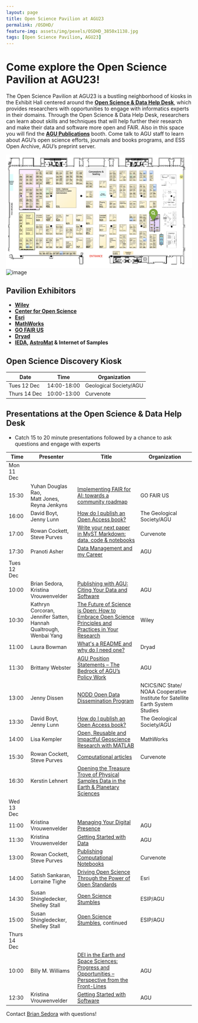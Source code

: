 ```yaml
---
layout: page
title: Open Science Pavilion at AGU23
permalink: /OSDHD/
feature-img: assets/img/pexels/OSDHD_3850x1138.jpg
tags: [Open Science Pavilion, AGU23]
---
```


# Come explore the Open Science Pavilion at AGU23! 

The Open Science Pavilion at AGU23 is a bustling neighborhood of kiosks in the Exhibit Hall centered around the **[Open Science & Data Help Desk](https://www.esipfed.org/data-help-desk)**, which provides researchers with opportunities to engage with informatics experts in their domains. Through the Open Science & Data Help Desk, researchers can learn about skills and techniques that will help further their research and make their data and software more open and FAIR. Also in this space you will find the **[AGU Publications](https://www.agu.org/publish)** booth. Come talk to AGU staff to learn about AGU’s open science efforts, journals and books programs, and ESS Open Archive, AGU’s preprint server. 

![image](/assets/img/pexels/help-desk-map.png)![image](/assets/img/pexels/pavilion_map.jpg)

## Pavilion Exhibitors ##
- **[Wiley](https://www.wiley.com/en-us)**    
- **[Center for Open Science](https://www.cos.io/)** 
- **[Esri](https://www.esri.com/en-us/home)** 
- **[MathWorks](https://www.mathworks.com/)**
- **[GO FAIR US](https://www.gofair.us/)**
- **[Dryad](https://datadryad.org/stash)**
- **[IEDA](https://www.iedadata.org/), [AstroMat](https://www.astromat.org/) &  Internet of Samples**


## Open Science Discovery Kiosk ##

| Date     | Time         | Organization |  
| ------------- | ------------- |------------- | 
| Tues 12 Dec | 14:00-18:00  | Geological Society/AGU |  
| Thurs 14 Dec  | 10:00-13:00  |Curvenote | 


## Presentations at the Open Science & Data Help Desk ##
- Catch 15 to 20 minute presentations followed by a chance to ask questions and engage with experts

| Time     | Presenter         | Title | Organization | 
| ------------- | ------------- |------------- | ------------- |
|  Mon 11 Dec  |   |  |   |
| 15:30  | Yuhan Douglas Rao,<br> Matt Jones,<br>Reyna Jenkyns |[Implementing FAIR for AI: towards a community roadmap](https://agu.confex.com/agu/fm23/meetingapp.cgi/Session/221044)  | GO FAIR US |
| 16:00  | David Boyt,<br>Jenny Lunn |[How do I publish an Open Access book?](https://agu.confex.com/agu/fm23/meetingapp.cgi/Session/220417) | The Geological Society/AGU  |
| 17:00  | Rowan Cockett,<br>Steve Purves  |[Write your next paper in MyST Markdown: data, code & notebooks](https://agu.confex.com/agu/fm23/meetingapp.cgi/Session/220421)  | Curvenote  |
| 17:30  | Pranoti Asher  |[Data Management and my Career](https://agu.confex.com/agu/fm23/meetingapp.cgi/Session/220425)  | AGU  |
| Tues 12 Dec |   |  |   |
| 10:00  | Brian Sedora,<br> Kristina Vrouwenvelder  |[Publishing with AGU: Citing Your Data and Software](https://agu.confex.com/agu/fm23/meetingapp.cgi/Session/220427)  | AGU |
| 10:30  | Kathryn Corcoran,<br> Jennifer Satten,<br>Hannah Qualtrough,<br>Wenbai Yang  |[The Future of Science is Open: How to Embrace Open Science Principles and Practices in Your Research](https://agu.confex.com/agu/fm23/meetingapp.cgi/Session/220428)  | Wiley |
| 11:00  | Laura Bowman  |[What's a README and why do I need one?](https://agu.confex.com/agu/fm23/meetingapp.cgi/Session/220429)  | Dryad |
| 11:30  | Brittany Webster  |[AGU Position Statements – The Bedrock of AGU’s Policy Work](https://agu.confex.com/agu/fm23/meetingapp.cgi/Session/220432)  | AGU |
| 13:00  | Jenny Dissen  |[NODD Open Data Dissemination Program](https://agu.confex.com/agu/fm23/meetingapp.cgi/Session/220436)  | NCICS/NC State/ NOAA Cooperative Institute for Satellite Earth System Studies |
| 13:30  | David Boyt,<br>Jenny Lunn |[How do I publish an Open Access book?](https://agu.confex.com/agu/fm23/meetingapp.cgi/Session/220439) | The Geological Society/AGU  |
| 14:00  | Lisa Kempler  |[Open, Reusable and Impactful Geoscience Research with MATLAB](https://agu.confex.com/agu/fm23/meetingapp.cgi/Session/220440)  | MathWorks |
| 15:30  | Rowan Cockett,<br>Steve Purves  |[Computational articles](https://agu.confex.com/agu/fm23/meetingapp.cgi/Session/220443)  | Curvenote |
| 16:30  | Kerstin Lehnert  |[Opening the Treasure Trove of Physical Samples Data in the Earth & Planetary Sciences](https://agu.confex.com/agu/fm23/meetingapp.cgi/Session/220444)  |  |
| Wed 13 Dec |   |  |   |
| 11:00  | Kristina Vrouwenvelder  |[Managing Your Digital Presence](https://agu.confex.com/agu/fm23/meetingapp.cgi/Session/220446)  | AGU |
| 11:30  |Kristina Vrouwenvelder  |[Getting Started with Data](https://agu.confex.com/agu/fm23/meetingapp.cgi/Session/220449)  | AGU |
| 13:00  | Rowan Cockett,<br>Steve Purves  | [Publishing Computational Notebooks](https://agu.confex.com/agu/fm23/meetingapp.cgi/Session/220451) | Curvenote |
| 14:00  | Satish Sankaran, <br>Lorraine Tighe |[Driving Open Science Through the Power of Open Standards](https://agu.confex.com/agu/fm23/meetingapp.cgi/Session/220454) | Esri  |
| 14:30  | Susan Shingledecker,<br>Shelley Stall  |[Open Science Stumbles](https://agu.confex.com/agu/fm23/meetingapp.cgi/Session/220456)  | ESIP/AGU |
| 15:00  | Susan Shingledecker, Shelley Stall  |[Open Science Stumbles](https://agu.confex.com/agu/fm23/meetingapp.cgi/Session/220456), continued  | ESIP/AGU |
| Thurs 14 Dec |   |  |   |
| 10:00  | Billy M. Williams  |[DEI in the Earth and Space Sciences: Progress and Opportunities – Perspective from the Front-Lines](https://agu.confex.com/agu/fm23/meetingapp.cgi/Session/221045)  | AGU |
| 12:30  |Kristina Vrouwenvelder  |[Getting Started with Software](https://agu.confex.com/agu/fm23/meetingapp.cgi/Session/220458)  | AGU |


Contact [Brian Sedora](mailto:bsedora@agu.org) with questions!
